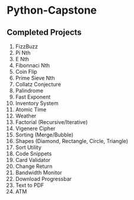# Python-Capstone

## Completed Projects

1. FizzBuzz
2. Pi Nth
3. E Nth
4. Fibonnaci Nth
5. Coin Flip
6. Prime Sieve Nth
7. Collatz Conjecture
8. Palindrome
9. Fast Exponent
10. Inventory System
11. Atomic Time
12. Weather
13. Factorial (Recursive/Iterative)
14. Vigenere Cipher
15. Sorting (Merge/Bubble)
16. Shapes (Diamond, Rectangle, Circle, Triangle)
17. Sort Utility
18. Code Snippets
19. Card Validator
20. Change Return
21. Bandwidth Monitor
22. Download Progressbar
23. Text to PDF
24. ATM